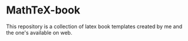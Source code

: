 # MathTeX-book
This repository is a collection of latex book templates created by me and the one's available on web.
